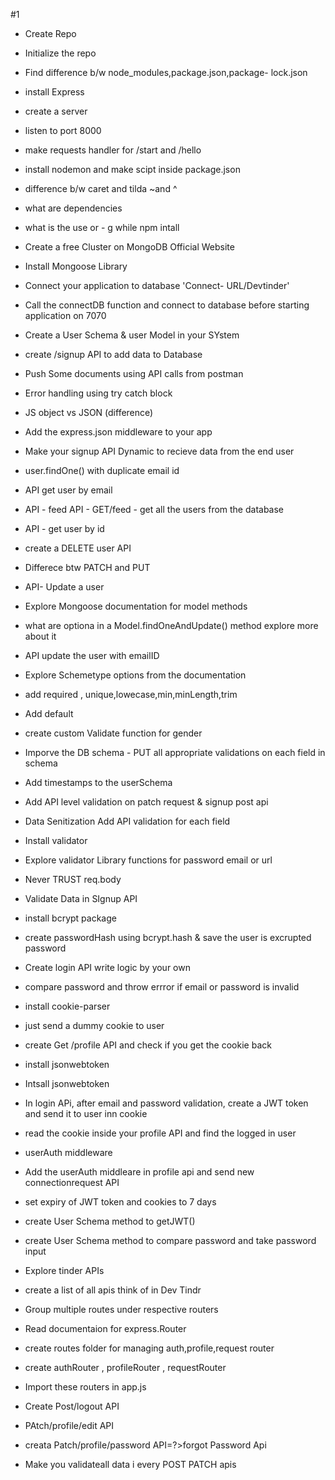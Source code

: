 
#1 
- Create Repo
- Initialize the repo
- Find difference b/w node_modules,package.json,package- lock.json
- install Express
- create a server
- listen to port 8000
- make requests handler for /start and /hello
- install nodemon and make scipt inside package.json
- difference b/w caret and tilda ~and ^
- what are dependencies
- what is the use or - g while npm intall




- Create a free Cluster on MongoDB Official Website
- Install Mongoose Library
- Connect your application to database 'Connect- URL/Devtinder'
- Call the connectDB function and connect to database before starting application on 7070
- Create a User Schema & user Model in your SYstem
- create /signup API to add data to Database
- Push Some documents using API calls from postman
- Error handling using try catch block



- JS object vs JSON (difference)
- Add the express.json middleware to your app
- Make your signup API Dynamic to recieve data from the end user
- user.findOne() with duplicate email id 
- API get user by email 
- API -  feed API - GET/feed - get all the users from the database
- API - get user by id
- create a DELETE user API
- Differece btw PATCH and PUT
- API-  Update a user
- Explore Mongoose documentation for model methods
- what are optiona in a Model.findOneAndUpdate() method explore more about it
- API update the user with emailID


- Explore Schemetype options from the documentation
-  add required , unique,lowecase,min,minLength,trim
-  Add default
-  create custom Validate  function for gender
-  Imporve the DB schema -  PUT all appropriate validations on each field in schema
-  Add timestamps to the userSchema
-  Add API level validation on patch request & signup post api 
-  Data Senitization Add API validation for each field
- Install validator
- Explore validator Library functions for password email or url
- Never TRUST  req.body





 - Validate Data in SIgnup API
 - install bcrypt package
 - create passwordHash using bcrypt.hash & save the user is excrupted password
 - Create login API write logic by your own
 - compare password and throw errror if email or password is invalid


- install cookie-parser
-  just send a dummy cookie to user
- create Get /profile API and check if you get the cookie back
- install jsonwebtoken
- Intsall jsonwebtoken
 - In login APi, after email and password validation, create a JWT token and send it to user inn cookie
 - read the cookie inside your profile API and find the logged in user
 - userAuth middleware 
 - Add the userAuth middleare in profile api and send new connectionrequest API
 - set expiry of JWT token and cookies to 7 days
- create User Schema method to getJWT()
- create User Schema method to compare password and take password input




- Explore tinder APIs 
- create a list of all apis think of in Dev Tindr
- Group multiple routes under respective routers
- Read documentaion for express.Router
- create routes folder for managing auth,profile,request router
- create authRouter , profileRouter , requestRouter
- Import these routers in app.js
- Create Post/logout API
- PAtch/profile/edit API
- creata Patch/profile/password API=?>forgot Password Api
 - Make you validateall data i every POST PATCH apis